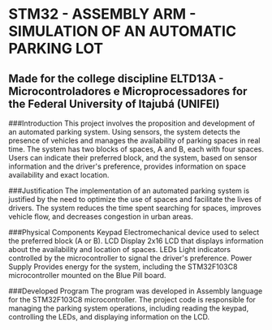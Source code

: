 # STM32 - ASSEMBLY ARM - SIMULATION OF AN AUTOMATIC PARKING LOT

## Made for the college discipline ELTD13A - Microcontroladores e Microprocessadores for the Federal University of Itajubá (UNIFEI)

###Introduction
This project involves the proposition and development of an automated parking system. Using sensors, the system detects the presence of vehicles and manages the availability of parking spaces in real time. The system has two blocks of spaces, A and B, each with four spaces. Users can indicate their preferred block, and the system, based on sensor information and the driver's preference, provides information on space availability and exact location.

###Justification
The implementation of an automated parking system is justified by the need to optimize the use of spaces and facilitate the lives of drivers. The system reduces the time spent searching for spaces, improves vehicle flow, and decreases congestion in urban areas.

###Physical Components
Keypad
Electromechanical device used to select the preferred block (A or B).
LCD Display
2x16 LCD that displays information about the availability and location of spaces.
LEDs
Light indicators controlled by the microcontroller to signal the driver's preference.
Power Supply
Provides energy for the system, including the STM32F103C8 microcontroller mounted on the Blue Pill board.

###Developed Program
The program was developed in Assembly language for the STM32F103C8 microcontroller.
The project code is responsible for managing the parking system operations, including reading the keypad, controlling the LEDs, and displaying information on the LCD.
